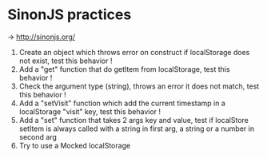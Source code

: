SinonJS practices
=================

-> http://sinonjs.org/

1. Create an object which throws error on construct if localStorage does not exist, test this behavior !
2. Add a "get" function that do getItem from localStorage, test this behavior !
3. Check the argument type (string), throws an error it does not match, test this behavior !
4. Add a "setVisit" function which add the current timestamp in a localStorage "visit" key, test this behavior !
5. Add a "set" function that takes 2 args key and value, test if localStore setItem is always called with a string in first arg, a string or a number in second arg
6. Try to use a Mocked localStorage
